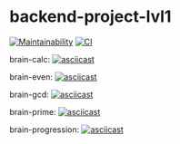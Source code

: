 # backend-project-lvl1
[![Maintainability](https://api.codeclimate.com/v1/badges/972ca6bed1b0389c1386/maintainability)](https://codeclimate.com/github/romanbeli/backend-project-lvl1/maintainability) [![CI](https://github.com/romanbeli/backend-project-lvl1/workflows/CI/badge.svg)](https://github.com/romanbeli/backend-project-lvl1/actions)

brain-calc:
[![asciicast](https://asciinema.org/a/WTuNuIEqH0BOp5BTiwREqE801.svg)](https://asciinema.org/a/WTuNuIEqH0BOp5BTiwREqE801)

brain-even:
[![asciicast](https://asciinema.org/a/dCSDMnSwWHEXnwKHlJOA1Pf7w.svg)](https://asciinema.org/a/dCSDMnSwWHEXnwKHlJOA1Pf7w)

brain-gcd:
[![asciicast](https://asciinema.org/a/r9ak9cCK0hJu08SW5AVGxR7rd.svg)](https://asciinema.org/a/r9ak9cCK0hJu08SW5AVGxR7rd)

brain-prime:
[![asciicast](https://asciinema.org/a/RsNuwsCBBrszfhVj4X06UURAw.svg)](https://asciinema.org/a/RsNuwsCBBrszfhVj4X06UURAw)

brain-progression:
[![asciicast](https://asciinema.org/a/Lt0kjhXfdUomTArhGH9jWkUAx.svg)](https://asciinema.org/a/Lt0kjhXfdUomTArhGH9jWkUAx)
